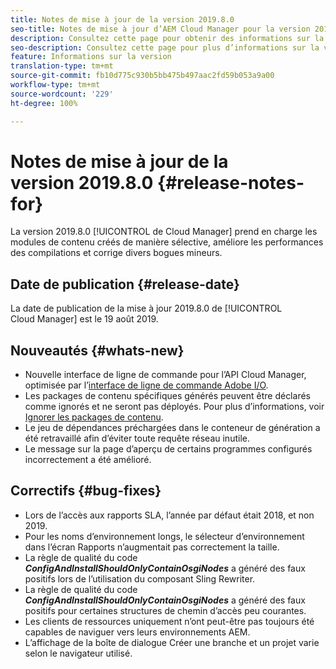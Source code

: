```yaml
---
title: Notes de mise à jour de la version 2019.8.0
seo-title: Notes de mise à jour d’AEM Cloud Manager pour la version 2019.8.0
description: Consultez cette page pour obtenir des informations sur la version 2019.8.0 de Cloud Manager.
seo-description: Consultez cette page pour plus d’informations sur la version 2019.8.0 d’AEM Cloud Manager.
feature: Informations sur la version
translation-type: tm+mt
source-git-commit: fb10d775c930b5bb475b497aac2fd59b053a9a00
workflow-type: tm+mt
source-wordcount: '229'
ht-degree: 100%

---
```


# Notes de mise à jour de la version 2019.8.0 {#release-notes-for}

La version 2019.8.0 [!UICONTROL de Cloud Manager] prend en charge les modules de contenu créés de manière sélective, améliore les performances des compilations et corrige divers bogues mineurs.

## Date de publication {#release-date}

La date de publication de la mise à jour 2019.8.0 de [!UICONTROL Cloud Manager] est le 19 août 2019.

## Nouveautés {#whats-new}

* Nouvelle interface de ligne de commande pour l’API Cloud Manager, optimisée par l’[interface de ligne de commande Adobe I/O](https://github.com/adobe/aio-cli-plugin-cloudmanager).
* Les packages de contenu spécifiques générés peuvent être déclarés comme ignorés et ne seront pas déployés. Pour plus d’informations, voir [Ignorer les packages de contenu](/help/using/setting-up-project.md#skipping-content-packages).
* Le jeu de dépendances préchargées dans le conteneur de génération a été retravaillé afin d’éviter toute requête réseau inutile.
* Le message sur la page d’aperçu de certains programmes configurés incorrectement a été amélioré.

## Correctifs {#bug-fixes}

* Lors de l’accès aux rapports SLA, l’année par défaut était 2018, et non 2019.
* Pour les noms d’environnement longs, le sélecteur d’environnement dans l’écran Rapports n’augmentait pas correctement la taille.
* La règle de qualité du code ***ConfigAndInstallShouldOnlyContainOsgiNodes*** a généré des faux positifs lors de l’utilisation du composant Sling Rewriter.
* La règle de qualité du code ***ConfigAndInstallShouldOnlyContainOsgiNodes*** a généré des faux positifs pour certaines structures de chemin d’accès peu courantes.
* Les clients de ressources uniquement n’ont peut-être pas toujours été capables de naviguer vers leurs environnements AEM.
* L’affichage de la boîte de dialogue Créer une branche et un projet varie selon le navigateur utilisé.
